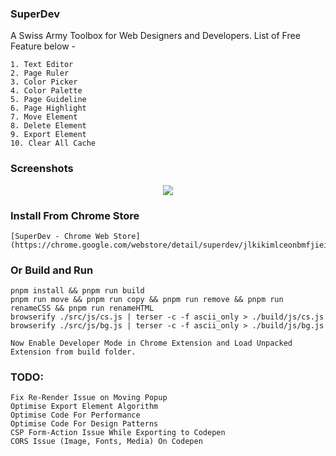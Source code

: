 ### SuperDev

A Swiss Army Toolbox for Web Designers and Developers.
List of Free Feature below -

```
1. Text Editor
2. Page Ruler
3. Color Picker
4. Color Palette
5. Page Guideline
6. Page Highlight
7. Move Element
8. Delete Element
9. Export Element
10. Clear All Cache
```

### Screenshots

<p align="center">
  <img src="https://github.com/twoabd/SuperDev/blob/main/screenshots/1.png">
</p>

### Install From Chrome Store

```
[SuperDev - Chrome Web Store](https://chrome.google.com/webstore/detail/superdev/jlkikimlceonbmfjieipbonnglnlchhl)
```

### Or Build and Run

```
pnpm install && pnpm run build
pnpm run move && pnpm run copy && pnpm run remove && pnpm run renameCSS && pnpm run renameHTML
browserify ./src/js/cs.js | terser -c -f ascii_only > ./build/js/cs.js
browserify ./src/js/bg.js | terser -c -f ascii_only > ./build/js/bg.js
```

```
Now Enable Developer Mode in Chrome Extension and Load Unpacked Extension from build folder.
```

### TODO:

```
Fix Re-Render Issue on Moving Popup
Optimise Export Element Algorithm
Optimise Code For Performance
Optimise Code For Design Patterns
CSP Form-Action Issue While Exporting to Codepen
CORS Issue (Image, Fonts, Media) On Codepen
```
